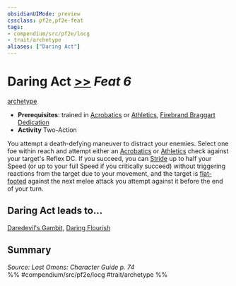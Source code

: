```yaml
---
obsidianUIMode: preview
cssclass: pf2e,pf2e-feat
tags:
- compendium/src/pf2e/locg
- trait/archetype
aliases: ["Daring Act"]
---
```

# Daring Act  [>>](rules/core-rulebook/chapter-9-playing-the-game.md#Actions "Two-Action") *Feat 6*  
[archetype](rules/traits/archetype.md)  

- **Prerequisites**: trained in [Acrobatics](compendium/skills.md#Acrobatics) or [Athletics](compendium/skills.md#Athletics), [Firebrand Braggart Dedication](compendium/feats/firebrand-braggart-dedication-locg.md)
- **Activity** Two-Action

You attempt a death-defying maneuver to distract your enemies. Select one foe within reach and attempt either an [Acrobatics](compendium/skills.md#Acrobatics) or [Athletics](compendium/skills.md#Athletics) check against your target's Reflex DC. If you succeed, you can [Stride](rules/actions/stride.md) up to half your Speed (or up to your full Speed if you critically succeed) without triggering reactions from the target due to your movement, and the target is [flat-footed](rules/conditions.md#Flat-footed) against the next melee attack you attempt against it before the end of your turn.

## Daring Act leads to...

[Daredevil's Gambit](compendium/feats/daredevils-gambit-locg.md), [Daring Flourish](compendium/feats/daring-flourish-locg.md)

## Summary

*Source: Lost Omens: Character Guide p. 74*  
%% #compendium/src/pf2e/locg #trait/archetype %%